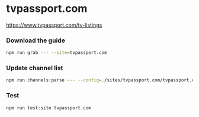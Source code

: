 # tvpassport.com

https://www.tvpassport.com/tv-listings

### Download the guide

```sh
npm run grab --- --site=tvpassport.com
```

### Update channel list

```sh
npm run channels:parse --- --config=./sites/tvpassport.com/tvpassport.com.config.js --output=./sites/tvpassport.com/tvpassport.com.channels.xml
```

### Test

```sh
npm run test:site tvpassport.com
```
